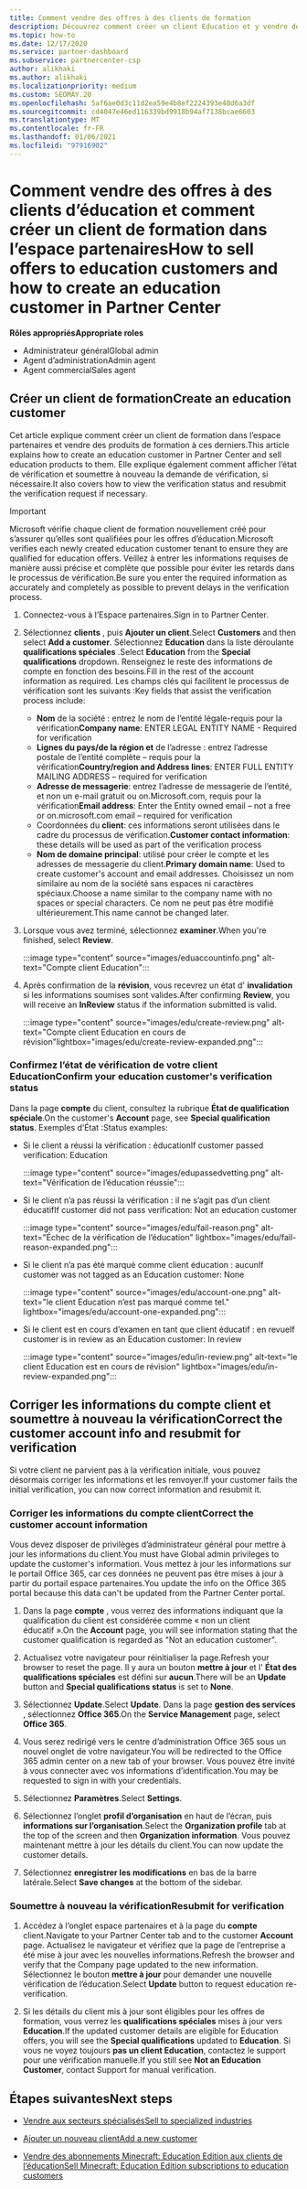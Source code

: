 ```yaml
---
title: Comment vendre des offres à des clients de formation
description: Découvrez comment créer un client Education et y vendre des offres dans l’espace partenaires. Comprend la confirmation de l’état de vérification pour votre client Education.
ms.topic: how-to
ms.date: 12/17/2020
ms.service: partner-dashboard
ms.subservice: partnercenter-csp
author: alikhaki
ms.author: alikhaki
ms.localizationpriority: medium
ms.custom: SEOMAY.20
ms.openlocfilehash: 5af6ae0d3c11d2ea59e4b8ef2224393e48d6a3df
ms.sourcegitcommit: cd4047e46ed116339bd9918b94af7138bcae6603
ms.translationtype: MT
ms.contentlocale: fr-FR
ms.lasthandoff: 01/06/2021
ms.locfileid: "97916902"
---
```

# <a name="how-to-sell-offers-to-education-customers-and-how-to-create-an-education-customer-in-partner-center"></a><span data-ttu-id="8c98f-104">Comment vendre des offres à des clients d’éducation et comment créer un client de formation dans l’espace partenaires</span><span class="sxs-lookup"><span data-stu-id="8c98f-104">How to sell offers to education customers and how to create an education customer in Partner Center</span></span>


<span data-ttu-id="8c98f-105">**Rôles appropriés**</span><span class="sxs-lookup"><span data-stu-id="8c98f-105">**Appropriate roles**</span></span>

- <span data-ttu-id="8c98f-106">Administrateur général</span><span class="sxs-lookup"><span data-stu-id="8c98f-106">Global admin</span></span>
- <span data-ttu-id="8c98f-107">Agent d’administration</span><span class="sxs-lookup"><span data-stu-id="8c98f-107">Admin agent</span></span>
- <span data-ttu-id="8c98f-108">Agent commercial</span><span class="sxs-lookup"><span data-stu-id="8c98f-108">Sales agent</span></span>

## <a name="create-an-education-customer"></a><span data-ttu-id="8c98f-109">Créer un client de formation</span><span class="sxs-lookup"><span data-stu-id="8c98f-109">Create an education customer</span></span>

<span data-ttu-id="8c98f-110">Cet article explique comment créer un client de formation dans l’espace partenaires et vendre des produits de formation à ces derniers.</span><span class="sxs-lookup"><span data-stu-id="8c98f-110">This article explains how to create an education customer in Partner Center and sell education products to them.</span></span> <span data-ttu-id="8c98f-111">Elle explique également comment afficher l’état de vérification et soumettre à nouveau la demande de vérification, si nécessaire.</span><span class="sxs-lookup"><span data-stu-id="8c98f-111">It also covers how to view the verification status and resubmit the verification request if necessary.</span></span>

> [!IMPORTANT]
> <span data-ttu-id="8c98f-112">Microsoft vérifie chaque client de formation nouvellement créé pour s’assurer qu’elles sont qualifiées pour les offres d’éducation.</span><span class="sxs-lookup"><span data-stu-id="8c98f-112">Microsoft verifies each newly created education customer tenant to ensure they are qualified for education offers.</span></span>  <span data-ttu-id="8c98f-113">Veillez à entrer les informations requises de manière aussi précise et complète que possible pour éviter les retards dans le processus de vérification.</span><span class="sxs-lookup"><span data-stu-id="8c98f-113">Be sure you enter the required information as accurately and completely as possible to prevent delays in the verification process.</span></span>

1. <span data-ttu-id="8c98f-114">Connectez-vous à l’Espace partenaires.</span><span class="sxs-lookup"><span data-stu-id="8c98f-114">Sign in to Partner Center.</span></span>

2. <span data-ttu-id="8c98f-115">Sélectionnez **clients** , puis **Ajouter un client**.</span><span class="sxs-lookup"><span data-stu-id="8c98f-115">Select **Customers** and then select **Add a customer**.</span></span> <span data-ttu-id="8c98f-116">Sélectionnez **Education** dans la liste déroulante **qualifications spéciales** .</span><span class="sxs-lookup"><span data-stu-id="8c98f-116">Select **Education** from the **Special qualifications** dropdown.</span></span>  <span data-ttu-id="8c98f-117">Renseignez le reste des informations de compte en fonction des besoins.</span><span class="sxs-lookup"><span data-stu-id="8c98f-117">Fill in the rest of the account information as required.</span></span>  <span data-ttu-id="8c98f-118">Les champs clés qui facilitent le processus de vérification sont les suivants :</span><span class="sxs-lookup"><span data-stu-id="8c98f-118">Key fields that assist the verification process include:</span></span>

   - <span data-ttu-id="8c98f-119">**Nom** de la société : entrez le nom de l’entité légale-requis pour la vérification</span><span class="sxs-lookup"><span data-stu-id="8c98f-119">**Company name**: ENTER LEGAL ENTITY NAME - Required for verification</span></span>
   - <span data-ttu-id="8c98f-120">**Lignes du pays/de la région et** de l’adresse : entrez l’adresse postale de l’entité complète – requis pour la vérification</span><span class="sxs-lookup"><span data-stu-id="8c98f-120">**Country/region and Address lines**: ENTER FULL ENTITY MAILING ADDRESS – required for verification</span></span>
   - <span data-ttu-id="8c98f-121">**Adresse de messagerie**: entrez l’adresse de messagerie de l’entité, et non un e-mail gratuit ou on.Microsoft.com, requis pour la vérification</span><span class="sxs-lookup"><span data-stu-id="8c98f-121">**Email address**:  Enter the Entity owned email – not a free or on.microsoft.com email – required for verification</span></span>
   - <span data-ttu-id="8c98f-122">Coordonnées du **client**: ces informations seront utilisées dans le cadre du processus de vérification.</span><span class="sxs-lookup"><span data-stu-id="8c98f-122">**Customer contact information**: these details will be used as part of the verification process</span></span>
   - <span data-ttu-id="8c98f-123">**Nom de domaine principal**: utilisé pour créer le compte et les adresses de messagerie du client.</span><span class="sxs-lookup"><span data-stu-id="8c98f-123">**Primary domain name**:  Used to create customer's account and email addresses.</span></span>  <span data-ttu-id="8c98f-124">Choisissez un nom similaire au nom de la société sans espaces ni caractères spéciaux.</span><span class="sxs-lookup"><span data-stu-id="8c98f-124">Choose a name similar to the company name with no spaces or special characters.</span></span>  <span data-ttu-id="8c98f-125">Ce nom ne peut pas être modifié ultérieurement.</span><span class="sxs-lookup"><span data-stu-id="8c98f-125">This name cannot be changed later.</span></span>

3. <span data-ttu-id="8c98f-126">Lorsque vous avez terminé, sélectionnez **examiner**.</span><span class="sxs-lookup"><span data-stu-id="8c98f-126">When you're finished, select **Review**.</span></span>

   :::image type="content" source="images/eduaccountinfo.png" alt-text="Compte client Education":::

4. <span data-ttu-id="8c98f-128">Après confirmation de la **révision**, vous recevrez un état d' **invalidation** si les informations soumises sont valides.</span><span class="sxs-lookup"><span data-stu-id="8c98f-128">After confirming **Review**, you will receive an **InReview** status if the information submitted is valid.</span></span> 

    :::image type="content" source="images/edu/create-review.png" alt-text="Compte client Education en cours de révision"lightbox="images/edu/create-review-expanded.png":::

### <a name="confirm-your-education-customers-verification-status"></a><span data-ttu-id="8c98f-130">Confirmez l’état de vérification de votre client Education</span><span class="sxs-lookup"><span data-stu-id="8c98f-130">Confirm your education customer's verification status</span></span>

<span data-ttu-id="8c98f-131">Dans la page **compte** du client, consultez la rubrique **État de qualification spéciale**.</span><span class="sxs-lookup"><span data-stu-id="8c98f-131">On the customer's **Account** page, see **Special qualification status**.</span></span>
<span data-ttu-id="8c98f-132">Exemples d’État :</span><span class="sxs-lookup"><span data-stu-id="8c98f-132">Status examples:</span></span>

- <span data-ttu-id="8c98f-133">Si le client a réussi la vérification : éducation</span><span class="sxs-lookup"><span data-stu-id="8c98f-133">If customer passed verification:  Education</span></span>

   :::image type="content" source="images/edupassedvetting.png" alt-text="Vérification de l’éducation réussie":::

- <span data-ttu-id="8c98f-135">Si le client n’a pas réussi la vérification : il ne s’agit pas d’un client éducatif</span><span class="sxs-lookup"><span data-stu-id="8c98f-135">If customer did not pass verification:  Not an education customer</span></span>

   :::image type="content" source="images/edu/fail-reason.png" alt-text="Échec de la vérification de l’éducation" lightbox="images/edu/fail-reason-expanded.png":::

- <span data-ttu-id="8c98f-137">Si le client n’a pas été marqué comme client éducation : aucun</span><span class="sxs-lookup"><span data-stu-id="8c98f-137">If customer was not tagged as an Education customer:  None</span></span>

   :::image type="content" source="images/edu/account-one.png" alt-text="le client Education n’est pas marqué comme tel." lightbox="images/edu/account-one-expanded.png":::

- <span data-ttu-id="8c98f-139">Si le client est en cours d’examen en tant que client éducatif : en revue</span><span class="sxs-lookup"><span data-stu-id="8c98f-139">If customer is in review as an Education customer: In review</span></span>

    :::image type="content" source="images/edu/in-review.png" alt-text="le client Education est en cours de révision" lightbox="images/edu/in-review-expanded.png":::

## <a name="correct-the-customer-account-info-and-resubmit-for-verification"></a><span data-ttu-id="8c98f-141">Corriger les informations du compte client et soumettre à nouveau la vérification</span><span class="sxs-lookup"><span data-stu-id="8c98f-141">Correct the customer account info and resubmit for verification</span></span>

<span data-ttu-id="8c98f-142">Si votre client ne parvient pas à la vérification initiale, vous pouvez désormais corriger les informations et les renvoyer.</span><span class="sxs-lookup"><span data-stu-id="8c98f-142">If your customer fails the initial verification, you can now correct information and resubmit it.</span></span>

### <a name="correct-the-customer-account-information"></a><span data-ttu-id="8c98f-143">Corriger les informations du compte client</span><span class="sxs-lookup"><span data-stu-id="8c98f-143">Correct the customer account information</span></span>

<span data-ttu-id="8c98f-144">Vous devez disposer de privilèges d’administrateur général pour mettre à jour les informations du client.</span><span class="sxs-lookup"><span data-stu-id="8c98f-144">You must have Global admin privileges to update the customer's information.</span></span> <span data-ttu-id="8c98f-145">Vous mettez à jour les informations sur le portail Office 365, car ces données ne peuvent pas être mises à jour à partir du portail espace partenaires.</span><span class="sxs-lookup"><span data-stu-id="8c98f-145">You update the info on the Office 365 portal because this data can't be updated from the Partner Center portal.</span></span>

1. <span data-ttu-id="8c98f-146">Dans la page **compte** , vous verrez des informations indiquant que la qualification du client est considérée comme « non un client éducatif ».</span><span class="sxs-lookup"><span data-stu-id="8c98f-146">On the **Account** page, you will see information stating that the customer qualification is regarded as "Not an education customer".</span></span>

2. <span data-ttu-id="8c98f-147">Actualisez votre navigateur pour réinitialiser la page.</span><span class="sxs-lookup"><span data-stu-id="8c98f-147">Refresh your browser to reset the page.</span></span> <span data-ttu-id="8c98f-148">Il y aura un bouton **mettre à jour** et l' **État des qualifications spéciales** est défini sur **aucun**.</span><span class="sxs-lookup"><span data-stu-id="8c98f-148">There will be an **Update** button and **Special qualifications status** is set to **None**.</span></span>

3. <span data-ttu-id="8c98f-149">Sélectionnez **Update**.</span><span class="sxs-lookup"><span data-stu-id="8c98f-149">Select **Update**.</span></span> <span data-ttu-id="8c98f-150">Dans la page **gestion des services** , sélectionnez **Office 365**.</span><span class="sxs-lookup"><span data-stu-id="8c98f-150">On the **Service Management** page, select **Office 365**.</span></span>

4. <span data-ttu-id="8c98f-151">Vous serez redirigé vers le centre d’administration Office 365 sous un nouvel onglet de votre navigateur.</span><span class="sxs-lookup"><span data-stu-id="8c98f-151">You will be redirected to the Office 365 admin center on a new tab of your browser.</span></span> <span data-ttu-id="8c98f-152">Vous pouvez être invité à vous connecter avec vos informations d’identification.</span><span class="sxs-lookup"><span data-stu-id="8c98f-152">You may be requested to sign in with your credentials.</span></span>

5. <span data-ttu-id="8c98f-153">Sélectionnez **Paramètres**.</span><span class="sxs-lookup"><span data-stu-id="8c98f-153">Select **Settings**.</span></span>

6. <span data-ttu-id="8c98f-154">Sélectionnez l’onglet **profil d’organisation** en haut de l’écran, puis **informations sur l’organisation**.</span><span class="sxs-lookup"><span data-stu-id="8c98f-154">Select the **Organization profile** tab at the top of the screen and then **Organization information**.</span></span> <span data-ttu-id="8c98f-155">Vous pouvez maintenant mettre à jour les détails du client.</span><span class="sxs-lookup"><span data-stu-id="8c98f-155">You can now update the customer details.</span></span>

7. <span data-ttu-id="8c98f-156">Sélectionnez **enregistrer les modifications** en bas de la barre latérale.</span><span class="sxs-lookup"><span data-stu-id="8c98f-156">Select **Save changes** at the bottom of the sidebar.</span></span>  

### <a name="resubmit-for-verification"></a><span data-ttu-id="8c98f-157">Soumettre à nouveau la vérification</span><span class="sxs-lookup"><span data-stu-id="8c98f-157">Resubmit for verification</span></span>

1. <span data-ttu-id="8c98f-158">Accédez à l’onglet espace partenaires et à la page du **compte** client.</span><span class="sxs-lookup"><span data-stu-id="8c98f-158">Navigate to your Partner Center tab and to the customer **Account** page.</span></span> <span data-ttu-id="8c98f-159">Actualisez le navigateur et vérifiez que la page de l’entreprise a été mise à jour avec les nouvelles informations.</span><span class="sxs-lookup"><span data-stu-id="8c98f-159">Refresh the browser and verify that the Company page updated to the new information.</span></span> <span data-ttu-id="8c98f-160">Sélectionnez le bouton **mettre à jour** pour demander une nouvelle vérification de l’éducation.</span><span class="sxs-lookup"><span data-stu-id="8c98f-160">Select **Update** button to request education re-verification.</span></span>

2. <span data-ttu-id="8c98f-161">Si les détails du client mis à jour sont éligibles pour les offres de formation, vous verrez les **qualifications spéciales** mises à jour vers **Education**.</span><span class="sxs-lookup"><span data-stu-id="8c98f-161">If the updated customer details are eligible for Education offers, you will see the **Special qualifications** updated to **Education**.</span></span> <span data-ttu-id="8c98f-162">Si vous ne voyez toujours **pas un client Education**, contactez le support pour une vérification manuelle.</span><span class="sxs-lookup"><span data-stu-id="8c98f-162">If you still see **Not an Education Customer**, contact Support for manual verification.</span></span>

## <a name="next-steps"></a><span data-ttu-id="8c98f-163">Étapes suivantes</span><span class="sxs-lookup"><span data-stu-id="8c98f-163">Next steps</span></span>

- [<span data-ttu-id="8c98f-164">Vendre aux secteurs spécialisés</span><span class="sxs-lookup"><span data-stu-id="8c98f-164">Sell to specialized industries</span></span>](get-special-pricing-for-offers.md)

- [<span data-ttu-id="8c98f-165">Ajouter un nouveau client</span><span class="sxs-lookup"><span data-stu-id="8c98f-165">Add a new customer</span></span>](add-a-new-customer.md)

- [<span data-ttu-id="8c98f-166">Vendre des abonnements Minecraft: Education Edition aux clients de l’éducation</span><span class="sxs-lookup"><span data-stu-id="8c98f-166">Sell Minecraft: Education Edition subscriptions to education customers</span></span>](minecraft-subscriptions.md)
